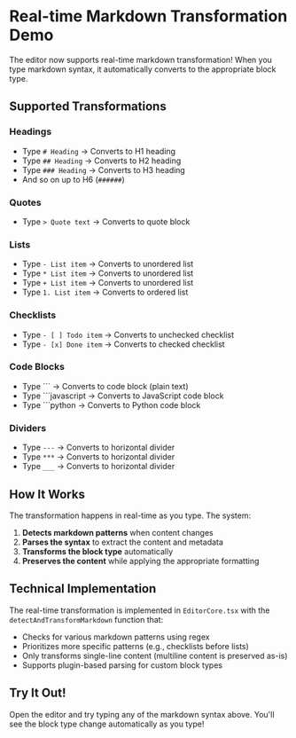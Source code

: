 # Real-time Markdown Transformation Demo

The editor now supports real-time markdown transformation! When you type markdown syntax, it automatically converts to the appropriate block type.

## Supported Transformations

### Headings
- Type `# Heading` → Converts to H1 heading
- Type `## Heading` → Converts to H2 heading  
- Type `### Heading` → Converts to H3 heading
- And so on up to H6 (`######`)

### Quotes
- Type `> Quote text` → Converts to quote block

### Lists
- Type `- List item` → Converts to unordered list
- Type `* List item` → Converts to unordered list
- Type `+ List item` → Converts to unordered list
- Type `1. List item` → Converts to ordered list

### Checklists
- Type `- [ ] Todo item` → Converts to unchecked checklist
- Type `- [x] Done item` → Converts to checked checklist

### Code Blocks
- Type ``` → Converts to code block (plain text)
- Type ```javascript → Converts to JavaScript code block
- Type ```python → Converts to Python code block

### Dividers
- Type `---` → Converts to horizontal divider
- Type `***` → Converts to horizontal divider
- Type `___` → Converts to horizontal divider

## How It Works

The transformation happens in real-time as you type. The system:

1. **Detects markdown patterns** when content changes
2. **Parses the syntax** to extract the content and metadata
3. **Transforms the block type** automatically
4. **Preserves the content** while applying the appropriate formatting

## Technical Implementation

The real-time transformation is implemented in `EditorCore.tsx` with the `detectAndTransformMarkdown` function that:

- Checks for various markdown patterns using regex
- Prioritizes more specific patterns (e.g., checklists before lists)
- Only transforms single-line content (multiline content is preserved as-is)
- Supports plugin-based parsing for custom block types

## Try It Out!

Open the editor and try typing any of the markdown syntax above. You'll see the block type change automatically as you type!